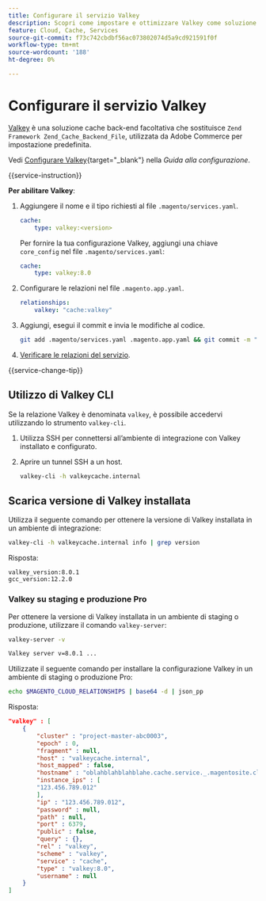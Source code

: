 ```yaml
---
title: Configurare il servizio Valkey
description: Scopri come impostare e ottimizzare Valkey come soluzione di cache back-end per Adobe Commerce su infrastruttura cloud.
feature: Cloud, Cache, Services
source-git-commit: f73c742cbdbf56ac073802074d5a9cd921591f0f
workflow-type: tm+mt
source-wordcount: '188'
ht-degree: 0%

---
```


# Configurare il servizio Valkey

[Valkey](https://valkey.io) è una soluzione cache back-end facoltativa che sostituisce `Zend Framework Zend_Cache_Backend_File`, utilizzata da Adobe Commerce per impostazione predefinita.

Vedi [Configurare Valkey](https://experienceleague.adobe.com/docs/commerce-operations/configuration-guide/cache/valkey/config-valkey.html?lang=it){target="_blank"}  nella _Guida alla configurazione_.

{{service-instruction}}

**Per abilitare Valkey**:

1. Aggiungere il nome e il tipo richiesti al file `.magento/services.yaml`.

   ```yaml
   cache:
       type: valkey:<version>
   ```

   Per fornire la tua configurazione Valkey, aggiungi una chiave `core_config` nel file `.magento/services.yaml`:

   ```yaml
   cache:
       type: valkey:8.0
   ```

1. Configurare le relazioni nel file `.magento.app.yaml`.

   ```yaml
   relationships:
       valkey: "cache:valkey"
   ```

1. Aggiungi, esegui il commit e invia le modifiche al codice.

   ```bash
   git add .magento/services.yaml .magento.app.yaml && git commit -m "Enable valkey service" && git push origin <branch-name>
   ```

1. [Verificare le relazioni del servizio](services-yaml.md#service-relationships).

{{service-change-tip}}

## Utilizzo di Valkey CLI

Se la relazione Valkey è denominata `valkey`, è possibile accedervi utilizzando lo strumento `valkey-cli`.

1. Utilizza SSH per connettersi all’ambiente di integrazione con Valkey installato e configurato.

1. Aprire un tunnel SSH a un host.

   ```bash
   valkey-cli -h valkeycache.internal
   ```

## Scarica versione di Valkey installata

Utilizza il seguente comando per ottenere la versione di Valkey installata in un ambiente di integrazione:

```bash
valkey-cli -h valkeycache.internal info | grep version
```

Risposta:

```
valkey_version:8.0.1
gcc_version:12.2.0
```

### Valkey su staging e produzione Pro

Per ottenere la versione di Valkey installata in un ambiente di staging o produzione, utilizzare il comando `valkey-server`:

```bash
valkey-server -v
```

```bash
Valkey server v=8.0.1 ...
```

Utilizzate il seguente comando per installare la configurazione Valkey in un ambiente di staging o produzione Pro:

```bash
echo $MAGENTO_CLOUD_RELATIONSHIPS | base64 -d | json_pp
```

Risposta:

```json
"valkey" : [
    {
        "cluster" : "project-master-abc0003",
        "epoch" : 0,
        "fragment" : null,
        "host" : "valkeycache.internal",
        "host_mapped" : false,
        "hostname" : "oblahblahblahblahe.cache.service._.magentosite.cloud",
        "instance_ips" : [
        "123.456.789.012"
        ],
        "ip" : "123.456.789.012",
        "password" : null,
        "path" : null,
        "port" : 6379,
        "public" : false,
        "query" : {},
        "rel" : "valkey",
        "scheme" : "valkey",
        "service" : "cache",
        "type" : "valkey:8.0",
        "username" : null
    }
]
```
